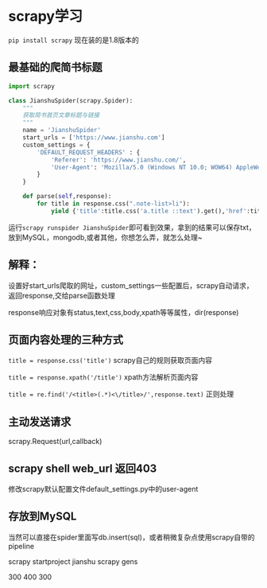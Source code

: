# scrapy学习

`pip install scrapy`
现在装的是1.8版本的

## 最基础的爬简书标题

```python
import scrapy

class JianshuSpider(scrapy.Spider):
	"""
	获取简书首页文章标题与链接
	"""
	name = 'JianshuSpider'
	start_urls = ['https://www.jianshu.com']
	custom_settings = {
		'DEFAULT_REQUEST_HEADERS' : {
			'Referer': 'https://www.jianshu.com/',
			'User-Agent': 'Mozilla/5.0 (Windows NT 10.0; WOW64) AppleWebKit/537.36 (KHTML, like Gecko) Chrome/70.0.3538.25'
		}
	}

	def parse(self,response):
		for title in response.css(".note-list>li"):
			yield {'title':title.css('a.title ::text').get(),'href':title.css('a.title ::attr(href)')}
```

运行`scrapy runspider JianshuSpider`即可看到效果，拿到的结果可以保存txt，放到MySQL，mongodb,或者其他，你想怎么弄，就怎么处理~

## 解释：
设置好start_urls爬取的网址，custom_settings一些配置后，scrapy自动请求，返回response,交给parse函数处理

response响应对象有status,text,css,body,xpath等等属性，dir(response)

## 页面内容处理的三种方式

`title = response.css('title')`
scrapy自己的规则获取页面内容

`title = response.xpath('/title')`
xpath方法解析页面内容

`title = re.find('/<title>(.*)<\/title>/',response.text)`
正则处理

## 主动发送请求
scrapy.Request(url,callback)

## scrapy shell web_url 返回403
修改scrapy默认配置文件default_settings.py中的user-agent

## 存放到MySQL

当然可以直接在spider里面写db.insert(sql)，或者稍微复杂点使用scrapy自带的pipeline

scrapy startproject jianshu
scrapy gens

300 400 300